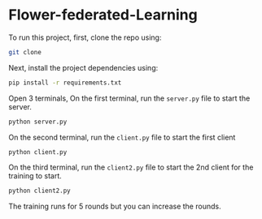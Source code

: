 # Flower-federated-Learning

To run this project, first, clone the repo using:

```bash
git clone 
```
Next, install the project dependencies using:

```bash
pip install -r requirements.txt
```
Open 3 terminals, On the first terminal, run the `server.py` file to start the server.
```bash
python server.py
```
On the second terminal, run the `client.py` file to start the first client
```bash
python client.py
```
On the third terminal, run the `client2.py` file to start the 2nd client for the training to start.

```bash
python client2.py
```
The training runs for 5 rounds but you can increase the rounds.
